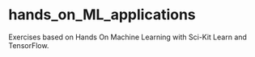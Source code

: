 # hands_on_ML_applications
Exercises based on Hands On Machine Learning with Sci-Kit Learn and TensorFlow.
